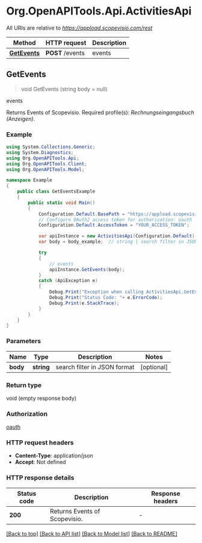 # Org.OpenAPITools.Api.ActivitiesApi

All URIs are relative to *https://appload.scopevisio.com/rest*

Method | HTTP request | Description
------------- | ------------- | -------------
[**GetEvents**](ActivitiesApi.md#getevents) | **POST** /events | events



## GetEvents

> void GetEvents (string body = null)

events

Returns Events of Scopevisio.  Required profile(s): <i>Rechnungseingangsbuch (Anzeigen)</i>.

### Example

```csharp
using System.Collections.Generic;
using System.Diagnostics;
using Org.OpenAPITools.Api;
using Org.OpenAPITools.Client;
using Org.OpenAPITools.Model;

namespace Example
{
    public class GetEventsExample
    {
        public static void Main()
        {
            Configuration.Default.BasePath = "https://appload.scopevisio.com/rest";
            // Configure OAuth2 access token for authorization: oauth
            Configuration.Default.AccessToken = "YOUR_ACCESS_TOKEN";

            var apiInstance = new ActivitiesApi(Configuration.Default);
            var body = body_example;  // string | search filter in JSON format (optional) 

            try
            {
                // events
                apiInstance.GetEvents(body);
            }
            catch (ApiException e)
            {
                Debug.Print("Exception when calling ActivitiesApi.GetEvents: " + e.Message );
                Debug.Print("Status Code: "+ e.ErrorCode);
                Debug.Print(e.StackTrace);
            }
        }
    }
}
```

### Parameters


Name | Type | Description  | Notes
------------- | ------------- | ------------- | -------------
 **body** | **string**| search filter in JSON format | [optional] 

### Return type

void (empty response body)

### Authorization

[oauth](../README.md#oauth)

### HTTP request headers

- **Content-Type**: application/json
- **Accept**: Not defined

### HTTP response details
| Status code | Description | Response headers |
|-------------|-------------|------------------|
| **200** | Returns Events of Scopevisio. |  -  |

[[Back to top]](#)
[[Back to API list]](../README.md#documentation-for-api-endpoints)
[[Back to Model list]](../README.md#documentation-for-models)
[[Back to README]](../README.md)

